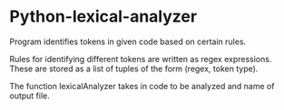 Python-lexical-analyzer
=======================

Program identifies tokens in given code based on certain rules.

Rules for identifying different tokens are written as regex expressions. These are stored as a list of tuples of the form (regex, token type).

The function lexicalAnalyzer takes in code to be analyzed and name of output file.